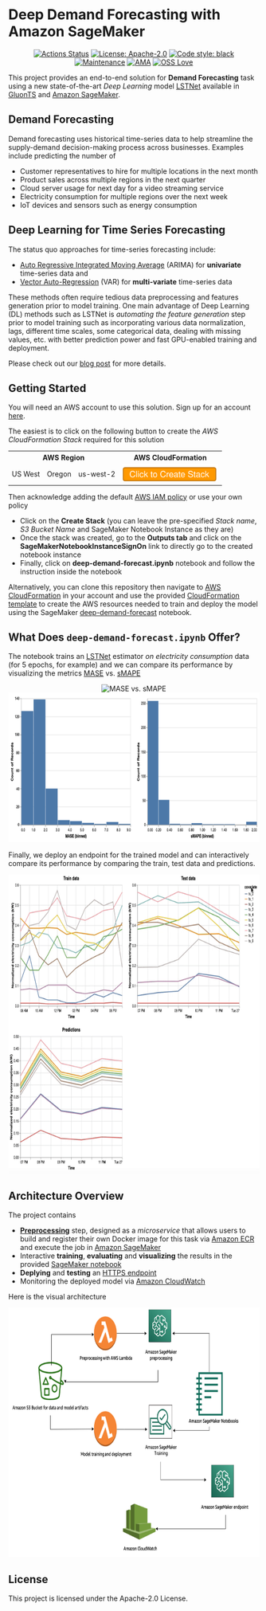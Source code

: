 # Deep Demand Forecasting with Amazon SageMaker

<p align="center">
  <a href="https://github.com/awslabs/sagemaker-deep-demand-forecast/actions"><img alt="Actions Status" src="https://github.com/awslabs/sagemaker-deep-demand-forecast/workflows/Tests/badge.svg"></a>
  <a href="https://github.com/awslabs/sagemaker-deep-demand-forecast/blob/master/LICENSE"><img alt="License: Apache-2.0" src="https://img.shields.io/github/license/awslabs/sagemaker-deep-demand-forecast.svg"></a>
  <a href="https://github.com/psf/black"><img alt="Code style: black" src="https://img.shields.io/badge/code%20style-black-000000.svg"></a>
  <br>
  <a href="https://github.com/awslabs/sagemaker-deep-demand-forecast/graphs/commit-activity"><img alt="Maintenance" src="https://img.shields.io/badge/Maintained%3F-yes-green.svg"></a>
  <a href="https://github.com/awslabs/sagemaker-deep-demand-forecast/issues/new?assignees=ehsanmok&labels=question&template=questions-or-general-feedbacks.md&title=%5BGeneral%5D"><img alt="AMA" src="https://img.shields.io/badge/Ask%20me-anything-1abc9c.svg"></a>
  <a href="https://github.com/ellerbrock/open-source-badges/"><img alt="OSS Love" src="https://badges.frapsoft.com/os/v1/open-source.png?v=103"></a>
 </p>

This project provides an end-to-end solution for **Demand Forecasting** task using a new state-of-the-art *Deep Learning* model [LSTNet](https://arxiv.org/abs/1703.07015) available in [GluonTS](https://github.com/awslabs/gluon-ts) and [Amazon SageMaker](https://aws.amazon.com/sagemaker/).

## Demand Forecasting

Demand forecasting uses historical time-series data to help streamline the supply-demand decision-making process across businesses. Examples include predicting the number of

* Customer representatives to hire for multiple locations in the next month
* Product sales across multiple regions in the next quarter
* Cloud server usage for next day for a video streaming service
* Electricity consumption for multiple regions over the next week
* IoT devices and sensors such as energy consumption

## Deep Learning for Time Series Forecasting

The status quo approaches for time-series forecasting include:

* [Auto Regressive Integrated Moving Average](https://en.wikipedia.org/wiki/Autoregressive_integrated_moving_average) (ARIMA) for **univariate** time-series data and 
* [Vector Auto-Regression](https://en.wikipedia.org/wiki/Vector_autoregression) (VAR) for **multi-variate** time-series data 

These methods often require tedious data preprocessing and features generation prior to model training. One main advantage of Deep Learning (DL) methods such as LSTNet is *automating the feature generation* step prior to model training such as incorporating various data normalization, lags, different time scales, some categorical data, dealing with missing values, etc. with better prediction power and fast GPU-enabled training and deployment.

Please check out our [blog post](https://towardsdatascience.com/deep-demand-forecasting-with-amazon-sagemaker-e0226410763a) for more details.

## Getting Started

You will need an AWS account to use this solution. Sign up for an account [here](https://aws.amazon.com/).

The easiest is to click on the following button to create the *AWS CloudFormation Stack* required for this solution

<table align="center">
  <tr>
    <th colspan="3">AWS Region</td>
    <th>AWS CloudFormation</td>
  </tr>
  <tr>
    <td>US West</td>
    <td>Oregon</td>
    <td>us-west-2</td>
    <td align="center">
      <a href="https://us-west-2.console.aws.amazon.com/cloudformation/home?region=us-west-2#/stacks/create/review?templateURL=https://sagemaker-solutions-us-west-2.s3-us-west-2.amazonaws.com/sagemaker-deep-demand-forecast/deploy/sagemaker-deep-demand-forecast.yaml&stackName=sagemaker-deep-demand-forecast&param_SolutionS3BucketName=sagemaker-ddf">
        <img src="docs/launch.svg" height="35">
      </a>
    </td>
  </tr>
</table>

Then acknowledge adding the default [AWS IAM policy](https://aws.amazon.com/iam/) or use your own policy

*  Click on the **Create Stack** (you can leave the pre-specified *Stack name*, *S3 Bucket Name* and SageMaker Notebook Instance as they are)
*  Once the stack was created, go to the **Outputs tab** and click on the **SageMakerNotebookInstanceSignOn** link to directly go to the created notebook instance 
*  Finally, click on **deep-demand-forecast.ipynb** notebook and follow the instruction inside the notebook


Alternatively, you can clone this repository then navigate to [AWS CloudFormation](https://aws.amazon.com/cloudformation/) in your account and use the provided [CloudFormation template](deploy/sagemaker-deep-demand-forecast.yaml) to create the AWS resources needed to train and deploy the model using the SageMaker [deep-demand-forecast](src/deep-demand-forecast.ipynb) notebook.

## What Does `deep-demand-forecast.ipynb` Offer?

The notebook trains an [LSTNet](https://gluon-ts.s3-accelerate.dualstack.amazonaws.com/master/api/gluonts/gluonts.model.lstnet.html) estimator *on electricity consumption* data (for 5 epochs, for example) and we can compare its performance by visualizing the metrics [MASE](https://en.wikipedia.org/wiki/Mean_absolute_scaled_error) vs. [sMAPE](https://en.wikipedia.org/wiki/Symmetric_mean_absolute_percentage_error)

<p align="center">
  <img src="docs/MASE_vs_sMAPE.gif" alt="MASE vs. sMAPE" width="350" height="300"/>
  <img src="docs/MASE_sMAPE_barplots.png" alt="MASE sMAPE barplots" width="600" height="300"/>
</p>

Finally, we deploy an endpoint for the trained model and can interactively compare its performance by comparing the train, test data and predictions.

<p align="center">
  <img src="docs/interactive_plots.gif" alt=interative" width="700" height="600"/>
</p>

## Architecture Overview

The project contains

* [**Preprocessing**](src/preprocess) step, designed as a *microservice* that allows users to build and register their own Docker image for this task via [Amazon ECR](https://aws.amazon.com/ecr/) and execute the job in [Amazon SageMaker](https://aws.amazon.com/sagemaker/)
* Interactive **training**, **evaluating** and **visualizing** the results in the provided [SageMaker notebook](source/deep_demand_forecast.ipynb)
* **Deplying** and **testing** an [HTTPS endpoint](https://docs.aws.amazon.com/sagemaker/latest/dg/how-it-works-hosting.html)
* Monitoring the deployed model via [Amazon CloudWatch](https://aws.amazon.com/cloudwatch/)

Here is the visual architecture

<p align="center">
  <img src="docs/arch.png" alt="Solution Architecture" width="600" height="500">
</p>

## License

This project is licensed under the Apache-2.0 License.

